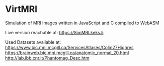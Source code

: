 # VirtMRI
Simulation of MRI images written in JavaScript and C compiled to WebASM

Live version reachable at: https://SimMRI.keks.li

Used Datasets available at:
    https://www.bic.mni.mcgill.ca/ServicesAtlases/Colin27Highres
    https://brainweb.bic.mni.mcgill.ca/anatomic_normal_20.html
    http://lab.ibb.cnr.it/Phantomag_Desc.htm
